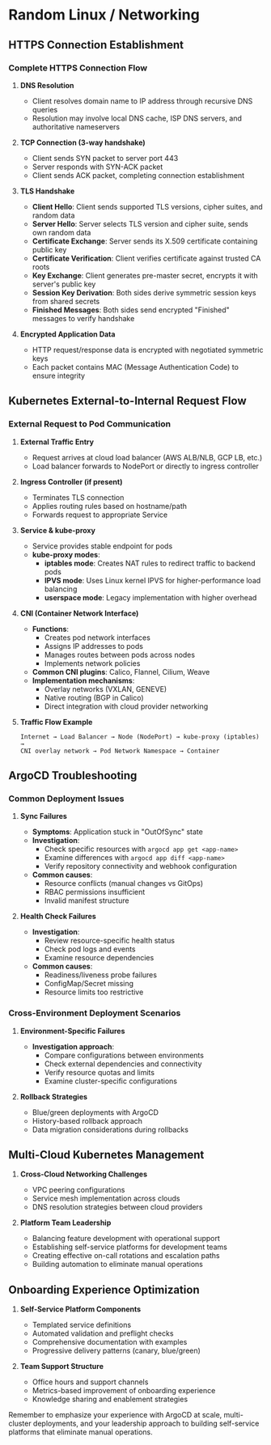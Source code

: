 # Random Linux / Networking

## HTTPS Connection Establishment

### Complete HTTPS Connection Flow

1. **DNS Resolution**
	- Client resolves domain name to IP address through recursive DNS queries
	- Resolution may involve local DNS cache, ISP DNS servers, and authoritative nameservers

2. **TCP Connection (3-way handshake)**
	- Client sends SYN packet to server port 443
	- Server responds with SYN-ACK packet
	- Client sends ACK packet, completing connection establishment

3. **TLS Handshake**
	- **Client Hello**: Client sends supported TLS versions, cipher suites, and random data
	- **Server Hello**: Server selects TLS version and cipher suite, sends own random data
	- **Certificate Exchange**: Server sends its X.509 certificate containing public key
	- **Certificate Verification**: Client verifies certificate against trusted CA roots
	- **Key Exchange**: Client generates pre-master secret, encrypts it with server's public key
	- **Session Key Derivation**: Both sides derive symmetric session keys from shared secrets
	- **Finished Messages**: Both sides send encrypted "Finished" messages to verify handshake

4. **Encrypted Application Data**
	- HTTP request/response data is encrypted with negotiated symmetric keys
	- Each packet contains MAC (Message Authentication Code) to ensure integrity

## Kubernetes External-to-Internal Request Flow

### External Request to Pod Communication

1. **External Traffic Entry**
	- Request arrives at cloud load balancer (AWS ALB/NLB, GCP LB, etc.)
	- Load balancer forwards to NodePort or directly to ingress controller

2. **Ingress Controller (if present)**
	- Terminates TLS connection
	- Applies routing rules based on hostname/path
	- Forwards request to appropriate Service

3. **Service & kube-proxy**
	- Service provides stable endpoint for pods
	- **kube-proxy modes**:
		- **iptables mode**: Creates NAT rules to redirect traffic to backend pods
		- **IPVS mode**: Uses Linux kernel IPVS for higher-performance load balancing
		- **userspace mode**: Legacy implementation with higher overhead

4. **CNI (Container Network Interface)**
	- **Functions**:
		- Creates pod network interfaces
		- Assigns IP addresses to pods
		- Manages routes between pods across nodes
		- Implements network policies
	- **Common CNI plugins**: Calico, Flannel, Cilium, Weave
	- **Implementation mechanisms**:
		- Overlay networks (VXLAN, GENEVE)
		- Native routing (BGP in Calico)
		- Direct integration with cloud provider networking

5. **Traffic Flow Example**
   ```
   Internet → Load Balancer → Node (NodePort) → kube-proxy (iptables) → 
   CNI overlay network → Pod Network Namespace → Container
   ```

## ArgoCD Troubleshooting

### Common Deployment Issues

1. **Sync Failures**
	- **Symptoms**: Application stuck in "OutOfSync" state
	- **Investigation**:
		- Check specific resources with `argocd app get <app-name>`
		- Examine differences with `argocd app diff <app-name>`
		- Verify repository connectivity and webhook configuration
	- **Common causes**:
		- Resource conflicts (manual changes vs GitOps)
		- RBAC permissions insufficient
		- Invalid manifest structure

2. **Health Check Failures**
	- **Investigation**:
		- Review resource-specific health status
		- Check pod logs and events
		- Examine resource dependencies
	- **Common causes**:
		- Readiness/liveness probe failures
		- ConfigMap/Secret missing
		- Resource limits too restrictive

### Cross-Environment Deployment Scenarios

1. **Environment-Specific Failures**
	- **Investigation approach**:
		- Compare configurations between environments
		- Check external dependencies and connectivity
		- Verify resource quotas and limits
		- Examine cluster-specific configurations

2. **Rollback Strategies**
	- Blue/green deployments with ArgoCD
	- History-based rollback approach
	- Data migration considerations during rollbacks

## Multi-Cloud Kubernetes Management

1. **Cross-Cloud Networking Challenges**
	- VPC peering configurations
	- Service mesh implementation across clouds
	- DNS resolution strategies between cloud providers

2. **Platform Team Leadership**
	- Balancing feature development with operational support
	- Establishing self-service platforms for development teams
	- Creating effective on-call rotations and escalation paths
	- Building automation to eliminate manual operations

## Onboarding Experience Optimization

1. **Self-Service Platform Components**
	- Templated service definitions
	- Automated validation and preflight checks
	- Comprehensive documentation with examples
	- Progressive delivery patterns (canary, blue/green)

2. **Team Support Structure**
	- Office hours and support channels
	- Metrics-based improvement of onboarding experience
	- Knowledge sharing and enablement strategies

Remember to emphasize your experience with ArgoCD at scale, multi-cluster deployments, and your leadership approach to building self-service platforms that eliminate manual operations.